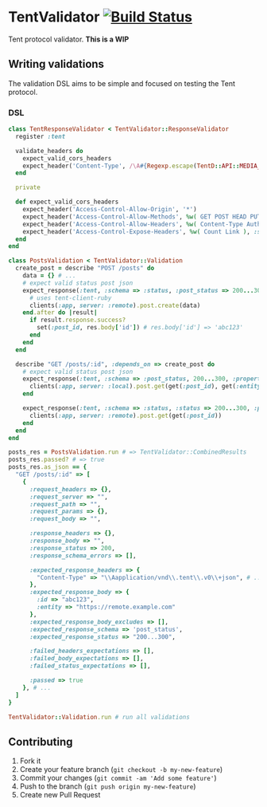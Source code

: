 # TentValidator [![Build Status](https://secure.travis-ci.org/tent/tent-validator.png)](http://travis-ci.org/tent/tent-validator)

Tent protocol validator. **This is a WIP**

## Writing validations

The validation DSL aims to be simple and focused on testing the Tent protocol.

### DSL

```ruby
class TentResponseValidator < TentValidator::ResponseValidator
  register :tent

  validate_headers do
    expect_valid_cors_headers
    expect_header('Content-Type', /\A#{Regexp.escape(TentD::API::MEDIA_TYPE)}/)
  end

  private

  def expect_valid_cors_headers
    expect_header('Access-Control-Allow-Origin', '*')
    expect_header('Access-Control-Allow-Methods', %w( GET POST HEAD PUT DELETE PATCH OPTIONS ), :split => /[^a-z]+/i)
    expect_header('Access-Control-Allow-Headers', %w( Content-Type Authorization ), :split => /[^a-z]+/i)
    expect_header('Access-Control-Expose-Headers', %w( Count Link ), :split => /[^a-z]+/i)
  end
end

class PostsValidation < TentValidator::Validation
  create_post = describe "POST /posts" do
    data = {} # ...
    # expect valid status post json
    expect_response(:tent, :schema => :status, :post_status => 200...300, :properties => { :entity => get(:entity) }) do
      # uses tent-client-ruby
      clients(:app, server: :remote).post.create(data)
    end.after do |result|
      if result.response.success?
        set(:post_id, res.body['id']) # res.body['id'] => 'abc123'
      end
    end
  end

  describe "GET /posts/:id", :depends_on => create_post do
    # expect valid status post json
    expect_response(:tent, :schema => :post_status, 200...300, :properties => { :id => get(:post_id), :entity => get(:entity) }) do
      clients(:app, server: :local).post.get(get(:post_id), get(:entity))
    end

    expect_response(:tent, :schema => :status, :status => 200...300, :properties => { :id => get(:post_id) }) do
      clients(:app, server: :remote).post.get(get(:post_id))
    end
  end
end

posts_res = PostsValidation.run # => TentValidator::CombinedResults
posts_res.passed? # => true
posts_res.as_json == {
  "GET /posts/:id" => [
    {
      :request_headers => {},
      :request_server => "",
      :request_path => "",
      :request_params => {},
      :request_body => "",

      :response_headers => {},
      :response_body => "",
      :response_status => 200,
      :response_schema_errors => [],

      :expected_response_headers => {
        "Content-Type" => "\\Aapplication/vnd\\.tent\\.v0\\+json", # ...
      },
      :expected_response_body => {
        :id => "abc123",
        :entity => "https://remote.example.com"
      },
      :expected_response_body_excludes => [],
      :expected_response_schema => 'post_status',
      :expected_response_status => "200...300",

      :failed_headers_expectations => [],
      :failed_body_expectations => [],
      :failed_status_expectations => [],

      :passed => true
    }, # ...
  ]
}

TentValidator::Validation.run # run all validations
```

## Contributing

1. Fork it
2. Create your feature branch (`git checkout -b my-new-feature`)
3. Commit your changes (`git commit -am 'Add some feature'`)
4. Push to the branch (`git push origin my-new-feature`)
5. Create new Pull Request
